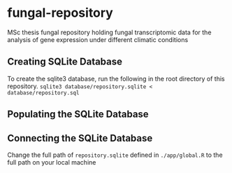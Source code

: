# fungal-repository
MSc thesis fungal repository holding fungal transcriptomic data for the analysis of gene expression under different climatic conditions

## Creating SQLite Database
To create the sqlite3 database, run the following in the root directory of this repository.
```sqlite3 database/repository.sqlite < database/repository.sql```

## Populating the SQLite Database

## Connecting the SQLite Database
Change the full path of `repository.sqlite` defined in `./app/global.R` to the full path on your local machine

